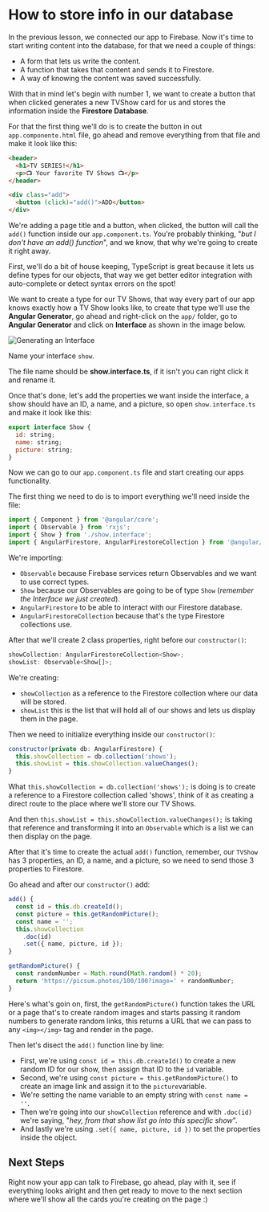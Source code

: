 # How to store info in our database

In the previous lesson, we connected our app to Firebase. Now it's time to start writing content into the database, for that we need a couple of things:

- A form that lets us write the content.
- A function that takes that content and sends it to Firestore.
- A way of knowing the content was saved successfully.

With that in mind let's begin with number 1, we want to create a button that when clicked generates a new TVShow card for us and stores the information inside the **Firestore Database**.

For that the first thing we'll do is to create the button in out `app.componente.html` file, go ahead and remove everything from that file and make it look like this:

```html
<header>
  <h1>TV SERIES!</h1>
  <p>📺 Your favorite TV Shows 📺</p>
</header>

<div class="add">
  <button (click)="add()">ADD</button>
</div>
```

We're adding a page title and a button, when clicked, the button will call the `add()` function inside our `app.component.ts`. You're probably thinking, "_but I don't have an add() function_", and we know, that why we're going to create it right away.

First, we'll do a bit of house keeping, TypeScript is great because it lets us define types for our objects, that way we get better editor integration with auto-complete or detect syntax errors on the spot!

We want to create a type for our TV Shows, that way every part of our app knows exactly how a TV Show looks like, to create that type we'll use the **Angular Generator**, go ahead and right-click on the `app/` folder, go to **Angular Generator** and click on **Interface** as shown in the image below.

![Generating an Interface](img/create-interface.png)

Name your interface `show`.

The file name should be **show.interface.ts**, if it isn't you can right click it and rename it.

Once that's done, let's add the properties we want inside the interface, a show should have an ID, a name, and a picture, so open `show.interface.ts` and make it look like this:

```js
export interface Show {
  id: string;
  name: string;
  picture: string;
}
```

Now we can go to our `app.component.ts` file and start creating our apps functionality.

The first thing we need to do is to import everything we'll need inside the file:

```js
import { Component } from '@angular/core';
import { Observable } from 'rxjs';
import { Show } from './show.interface';
import { AngularFirestore, AngularFirestoreCollection } from '@angular/fire/firestore';
```

We're importing:

- `Observable` because Firebase services return Observables and we want to use correct types.
- `Show` because our Observables are going to be of type `Show` (_remember the Interface we just created_).
- `AngularFirestore` to be able to interact with our Firestore database.
- `AngularFirestoreCollection` because that's the type Firestore collections use.

After that we'll create 2 class properties, right before our `constructor()`:

```js
showCollection: AngularFirestoreCollection<Show>;
showList: Observable<Show[]>;
```

We're creating:

- `showCollection` as a reference to the Firestore collection where our data will be stored.
- `showList` this is the list that will hold all of our shows and lets us display them in the page.

Then we need to initialize everything inside our `constructor()`:

```js
constructor(private db: AngularFirestore) {
  this.showCollection = db.collection('shows');
  this.showList = this.showCollection.valueChanges();
}
```

What `this.showCollection = db.collection('shows');` is doing is to create a reference to a Firestore collection called 'shows', think of it as creating a direct route to the place where we'll store our TV Shows.

And then `this.showList = this.showCollection.valueChanges();` is taking that reference and transforming it into an `Observable` which is a list we can then display on the page.

After that it's time to create the actual `add()` function, remember, our `TVShow` has 3 properties, an ID, a name, and a picture, so we need to send those 3 properties to Firestore.

Go ahead and after our `constructor()` add:

```js
add() {
  const id = this.db.createId();
  const picture = this.getRandomPicture();
  const name = '';
  this.showCollection
    .doc(id)
    .set({ name, picture, id });
}

getRandomPicture() {
  const randomNumber = Math.round(Math.random() * 20);
  return 'https://picsum.photos/100/100?image=' + randomNumber;
}
```

Here's what's goin on, first, the `getRandomPicture()` function takes the URL or a page that's to create random images and starts passing it random numbers to generate random links, this returns a URL that we can pass to any `<img></img>` tag and render in the page.

Then let's disect the `add()` function line by line:

- First, we're using `const id = this.db.createId()` to create a new random ID for our show, then assign that ID to the `id` variable.
- Second, we're using `const picture = this.getRandomPicture()` to create an image link and assign it to the `picture`variable.
- We're setting the name variable to an empty string with `const name = ''`.
- Then we're going into our `showCollection` reference and with `.doc(id)` we're saying, "_hey, from that show list go into this specific show_".
- And lastly we're using `.set({ name, picture, id })` to set the properties inside the object.

## Next Steps

Right now your app can talk to Firebase, go ahead, play with it, see if everything looks alright and then get ready to move to the next section where we'll show all the cards you're creating on the page :)
